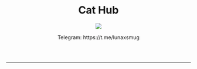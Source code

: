 <h1 align="center">
  Cat Hub
</h1>

<div align="center">
  <img  src="https://user-images.githubusercontent.com/99215486/175369409-b967da5b-e373-48ea-b8f5-8ed3d613df03.gif">

  <p align="center">
  Telegram: https://t.me/lunaxsmug
<hr style="border-radius: 2%; margin-top: 60px; margin-bottom: 60px;" noshade="" size="20" width="100%">
</p>
</div>

